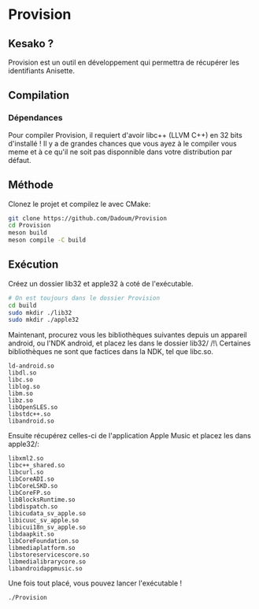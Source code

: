 # Provision

## Kesako ?

Provision est un outil en développement qui permettra de récupérer les identifiants Anisette.

## Compilation

### Dépendances
Pour compiler Provision, il requiert d'avoir libc++ (LLVM C++) en 32 bits d'installé !
Il y a de grandes chances que vous ayez à le compiler vous meme et à ce qu'il ne soit pas disponnible dans votre distribution par défaut.

## Méthode

Clonez le projet et compilez le avec CMake:

```bash
git clone https://github.com/Dadoum/Provision
cd Provision
meson build
meson compile -C build
```

## Exécution

Créez un dossier lib32 et apple32 à coté de l'exécutable.

```bash
# On est toujours dans le dossier Provision
cd build
sudo mkdir ./lib32
sudo mkdir ./apple32
```

Maintenant, procurez vous les bibliothèques suivantes depuis un appareil android, ou l'NDK android, et placez les dans le dossier lib32/
/!\ Certaines bibliothèques ne sont que factices dans la NDK, tel que libc.so.

```
ld-android.so
libdl.so
libc.so
liblog.so
libm.so
libz.so
libOpenSLES.so
libstdc++.so
libandroid.so
```

Ensuite récupérez celles-ci de l'application Apple Music et placez les dans apple32/:

```
libxml2.so
libc++_shared.so
libcurl.so
libCoreADI.so
libCoreLSKD.so
libCoreFP.so
libBlocksRuntime.so
libdispatch.so
libicudata_sv_apple.so
libicuuc_sv_apple.so
libicui18n_sv_apple.so
libdaapkit.so
libCoreFoundation.so
libmediaplatform.so
libstoreservicescore.so
libmedialibrarycore.so
libandroidappmusic.so
```

Une fois tout placé, vous pouvez lancer l'exécutable !

```bash
./Provision
```
